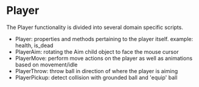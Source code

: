 # Player
The Player functionality is divided into several domain specific scripts.
- Player: properties and methods pertaining to the player itself. example: health, is_dead
- PlayerAim: rotating the Aim child object to face the mouse cursor
- PlayerMove: perform move actions on the player as well as animations based on movement/idle
- PlayerThrow: throw ball in direction of where the player is aiming
- PlayerPickup: detect collision with grounded ball and 'equip' ball